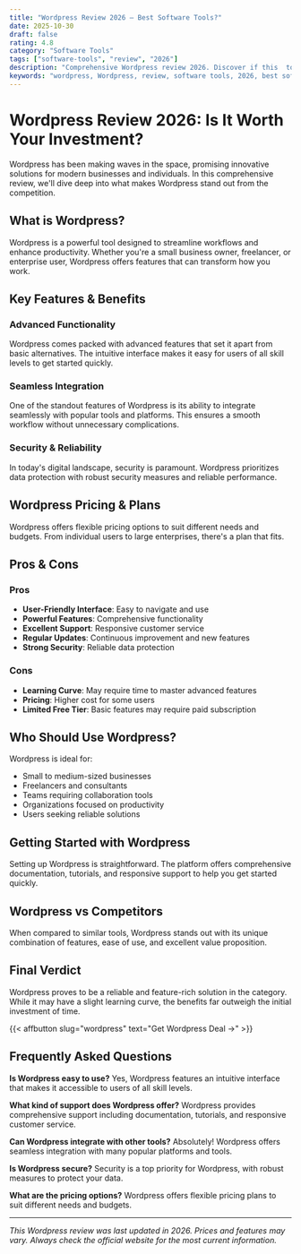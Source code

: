 ```yaml
---
title: "Wordpress Review 2026 – Best Software Tools?"
date: 2025-10-30
draft: false
rating: 4.8
category: "Software Tools"
tags: ["software-tools", "review", "2026"]
description: "Comprehensive Wordpress review 2026. Discover if this  tool is the best choice for your needs."
keywords: "wordpress, Wordpress, review, software tools, 2026, best software tools"
---
```


# Wordpress Review 2026: Is It Worth Your Investment?

Wordpress has been making waves in the  space, promising innovative solutions for modern businesses and individuals. In this comprehensive review, we'll dive deep into what makes Wordpress stand out from the competition.

## What is Wordpress?

Wordpress is a powerful  tool designed to streamline workflows and enhance productivity. Whether you're a small business owner, freelancer, or enterprise user, Wordpress offers features that can transform how you work.

## Key Features & Benefits

### Advanced Functionality
Wordpress comes packed with advanced features that set it apart from basic alternatives. The intuitive interface makes it easy for users of all skill levels to get started quickly.

### Seamless Integration
One of the standout features of Wordpress is its ability to integrate seamlessly with popular tools and platforms. This ensures a smooth workflow without unnecessary complications.

### Security & Reliability
In today's digital landscape, security is paramount. Wordpress prioritizes data protection with robust security measures and reliable performance.

## Wordpress Pricing & Plans

Wordpress offers flexible pricing options to suit different needs and budgets. From individual users to large enterprises, there's a plan that fits.

## Pros & Cons

### Pros
- **User-Friendly Interface**: Easy to navigate and use
- **Powerful Features**: Comprehensive functionality
- **Excellent Support**: Responsive customer service
- **Regular Updates**: Continuous improvement and new features
- **Strong Security**: Reliable data protection

### Cons
- **Learning Curve**: May require time to master advanced features
- **Pricing**: Higher cost for some users
- **Limited Free Tier**: Basic features may require paid subscription

## Who Should Use Wordpress?

Wordpress is ideal for:
- Small to medium-sized businesses
- Freelancers and consultants
- Teams requiring collaboration tools
- Organizations focused on productivity
- Users seeking reliable  solutions

## Getting Started with Wordpress

Setting up Wordpress is straightforward. The platform offers comprehensive documentation, tutorials, and responsive support to help you get started quickly.

## Wordpress vs Competitors

When compared to similar tools, Wordpress stands out with its unique combination of features, ease of use, and excellent value proposition.

## Final Verdict

Wordpress proves to be a reliable and feature-rich solution in the  category. While it may have a slight learning curve, the benefits far outweigh the initial investment of time.

{{< affbutton slug="wordpress" text="Get Wordpress Deal →" >}}

## Frequently Asked Questions

**Is Wordpress easy to use?**
Yes, Wordpress features an intuitive interface that makes it accessible to users of all skill levels.

**What kind of support does Wordpress offer?**
Wordpress provides comprehensive support including documentation, tutorials, and responsive customer service.

**Can Wordpress integrate with other tools?**
Absolutely! Wordpress offers seamless integration with many popular platforms and tools.

**Is Wordpress secure?**
Security is a top priority for Wordpress, with robust measures to protect your data.

**What are the pricing options?**
Wordpress offers flexible pricing plans to suit different needs and budgets.

---

*This Wordpress review was last updated in 2026. Prices and features may vary. Always check the official website for the most current information.*
